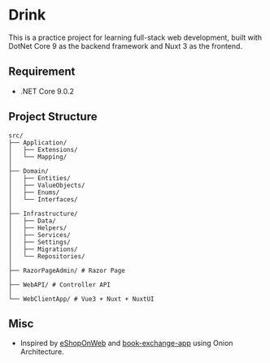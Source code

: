 # Drink
This is a practice project for learning full-stack web development, built with DotNet Core 9 as the backend framework and Nuxt 3 as the frontend.

## Requirement
* .NET Core 9.0.2

## Project Structure
````
src/
├── Application/
│   ├── Extensions/
│   └── Mapping/
│
├── Domain/
│   ├── Entities/
│   ├── ValueObjects/
│   ├── Enums/
│   └── Interfaces/
│
├── Infrastructure/
│   ├── Data/
│   ├── Helpers/
│   ├── Services/
│   ├── Settings/
│   ├── Migrations/
│   └── Repositories/
│
├── RazorPageAdmin/ # Razor Page
│
├── WebAPI/ # Controller API
│
└── WebClientApp/ # Vue3 + Nuxt + NuxtUI

````

## Misc
* Inspired by [eShopOnWeb](https://github.com/dotnet-architecture/eShopOnWeb) and [book-exchange-app](https://github.com/dimatrubca/book-exchange-app) using Onion Architecture.

